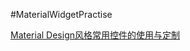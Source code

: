 #MaterialWidgetPractise

[Material Design风格常用控件的使用与定制](http://sherlockshi.github.io/2016/10/06/15_Android/1545_%E5%8A%A8%E7%94%BB/Material%20Design%E9%A3%8E%E6%A0%BC%E5%B8%B8%E7%94%A8%E6%8E%A7%E4%BB%B6%E7%9A%84%E4%BD%BF%E7%94%A8%E4%B8%8E%E5%AE%9A%E5%88%B6/)